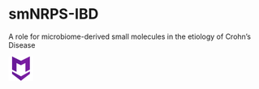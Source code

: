 # smNRPS-IBD
A role for microbiome-derived small molecules in the etiology of Crohn’s Disease


![alt text](https://github.com/adam-p/markdown-here/raw/master/src/common/images/icon48.png "Logo Title Text 1")
